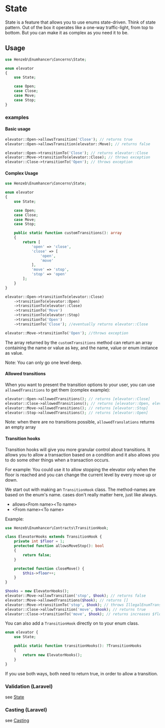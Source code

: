 # State

State is a feature that allows you to use enums state-driven. Think of state
pattern. Out of the box it operates like a one-way traffic-light, from top to
bottom. But you can make it as complex as you need it to be.

## Usage

```php
use Henzeb\Enumhancer\Concerns\State;

enum elevator
{
    use State;

    case Open;
    case Close;
    case Move;
    case Stop;
}
```

### examples

#### Basic usage

```php
elevator::Open->allowsTransition('Close'); // returns true
elevator::Open->allowsTransition(elevator::Move); // returns false

elevator::Open->transitionTo('Close'); // returns elevator::Close
elevator::Move->transitionTo(elevator::Close); // throws exception
elevator::Close->transitionTo('Open'); // throws exception
```

#### Complex Usage

```php
use Henzeb\Enumhancer\Concerns\State;

enum elevator
{
    use State;

    case Open;
    case Close;
    case Move;
    case Stop;

    public static function customTransitions(): array
    {
        return [
            'open' => 'close',
            'close' => [
                'open',
                'move'
            ],
            'move' => 'stop',
            'stop' => 'open'
        ];
    }
}

elevator::Open->transitionTo(elevator::Close)
    ->transitionTo(elevator::Open)
    ->transitionTo(elevator::Close)
    ->transitionTo('Move')
    ->transitionTo(elevator::Stop)
    ->transitionTo('Open')
    ->transitionTo('Close'); //eventually returns elevator::Close

elevator::Move->transitionTo('Open'); //throws exception
```

The array returned by the `customTransitions` method can return an array containing
the name or value as key, and the name, value or enum instance as value.

Note: You can only go one level deep.

#### Allowed transitions

When you want to present the transition options to your user, you can use
`allowedTransitions` to get them (complex example):

```php
elevator::Open->allowedTransitions(); // returns [elevator::Close]
elevator::Close->allowedTransitions(); // returns [elevator::Open, elevator::Move]
elevator::Move->allowedTransitions(); // returns [elevator::Stop]
elevator::Stop->allowedTransitions(); // returns [elevator::Open]
```

Note: when there are no transitions possible, `allowedTranslations` returns an
empty array

#### Transition hooks

Transition hooks will give you more granular control about transitions. It
allows you to allow a transaction based on a condition and it also allows you to
do some other things when a transaction occurs.

For example: You could use it to allow stopping the elevator only when the floor
is reached and you can change the current level by every move up or down.

We start out with making an `TransitionHook` class. The method-names are based
on the enum's name. cases don't really matter here, just like always.

- allows\<From name\>\<To name\>
- \<From name\>\<To name\>

Example:

```php
use Henzeb\Enumhancer\Contracts\TransitionHook;

class ElevatorHooks extends TransitionHook {
    private int $floor = 1;
    protected function allowsMoveStop(): bool
    {
        return false;
    }

    protected function closeMove() {
        $this->floor++;
    }
}
```

```php
$hooks = new ElevatorHooks();
elevator::Move->allowTransition('stop', $hook); // returns false
elevator::Move->allowedTransitions($hook); // returns []
elevator::Move->transitionTo('stop', $hook); // throws IllegalEnumTransitionException
elevator::Close->allowTransition('move', $hook); // returns true
elevator::Close->transitionTo('move', $hook); // returns increases $floor to 2
```

You can also add a `TransitionHook` directly on to your enum class.

```php
enum elevator {
    use State;

    public static function transitionHooks(): ?TransitionHooks
    {
        return new ElevatorHooks();
    }
}
```

If you use both ways, both need to return true, in order to allow a transition.

### Validation (Laravel)

see [State](laravel.validation.md#EnumTransition)

### Casting (Laravel)

see [Casting](casting.md#state)

